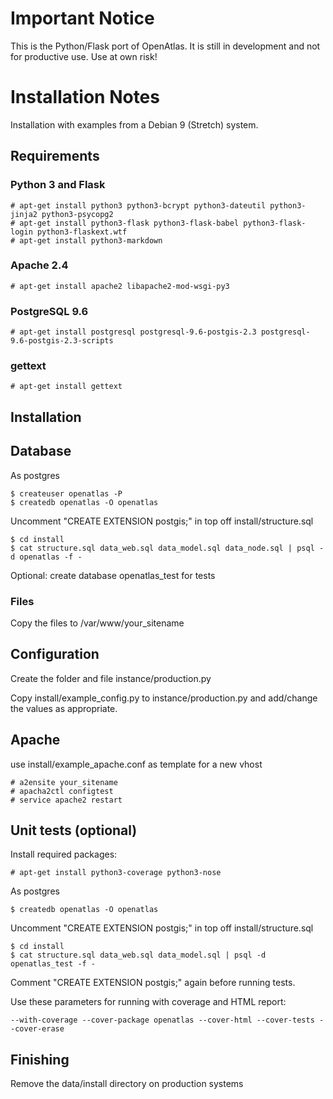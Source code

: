 # Important Notice

This is the Python/Flask port of OpenAtlas. It is still in development and not for productive use.
Use at own risk!

# Installation Notes

Installation with examples from a Debian 9 (Stretch) system.

## Requirements

### Python 3 and Flask

    # apt-get install python3 python3-bcrypt python3-dateutil python3-jinja2 python3-psycopg2
    # apt-get install python3-flask python3-flask-babel python3-flask-login python3-flaskext.wtf
    # apt-get install python3-markdown

### Apache 2.4

    # apt-get install apache2 libapache2-mod-wsgi-py3

### PostgreSQL 9.6

    # apt-get install postgresql postgresql-9.6-postgis-2.3 postgresql-9.6-postgis-2.3-scripts

### gettext

    # apt-get install gettext

## Installation

## Database

As postgres

    $ createuser openatlas -P
    $ createdb openatlas -O openatlas

Uncomment "CREATE EXTENSION postgis;" in top off install/structure.sql

    $ cd install
    $ cat structure.sql data_web.sql data_model.sql data_node.sql | psql -d openatlas -f -

Optional: create database openatlas_test for tests

### Files

Copy the files to /var/www/your_sitename

## Configuration

Create the folder and file instance/production.py

Copy install/example_config.py to instance/production.py and add/change the values as appropriate.

## Apache

use install/example_apache.conf as template for a new vhost

    # a2ensite your_sitename
    # apacha2ctl configtest
    # service apache2 restart

## Unit tests (optional)

Install required packages:    
    
    # apt-get install python3-coverage python3-nose
    
As postgres

    $ createdb openatlas -O openatlas
    
Uncomment "CREATE EXTENSION postgis;" in top off install/structure.sql

    $ cd install    
    $ cat structure.sql data_web.sql data_model.sql | psql -d openatlas_test -f -

Comment "CREATE EXTENSION postgis;" again before running tests.

Use these parameters for running with coverage and HTML report:

    --with-coverage --cover-package openatlas --cover-html --cover-tests --cover-erase   

## Finishing

Remove the data/install directory on production systems
